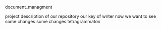 document_managment


project description of our repository
our key of writer
now we want to see some changes
some changes
tetragrammaton
